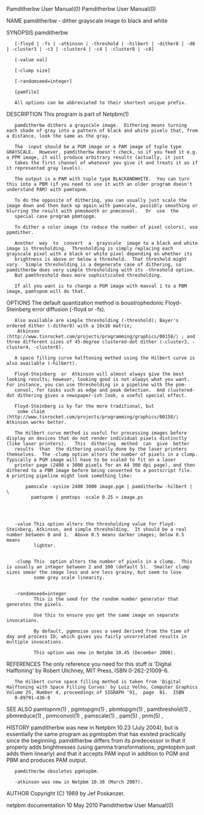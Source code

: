 Pamditherbw User Manual(0)                                                                                                                                                         Pamditherbw User Manual(0)



NAME
       pamditherbw - dither grayscale image to black and white


SYNOPSIS
       pamditherbw

       [-floyd | -fs | -atkinson | -threshold | -hilbert | -dither8 | -d8 | -cluster3 | -c3 | -cluster4 | -c4 | -cluster8 | -c8]

       [-value val]

       [-clump size]

       [-randomseed=integer]

       [pamfile]

       All options can be abbreviated to their shortest unique prefix.


DESCRIPTION
       This program is part of Netpbm(1)

       pamditherbw dithers a grayscale image.  Dithering means turning each shade of gray into a pattern of black and white pixels that, from a distance, look the same as the gray.

       The  input should be a PGM image or a PAM image of tuple type GRAYSCALE.  However, pamditherbw doesn't check, so if you feed it e.g. a PPM image, it will produce arbitrary results (actually, it just
       takes the first channel of whatever you give it and treats it as if it represented gray levels).

       The output is a PAM with tuple type BLACKANDWHITE.  You can turn this into a PBM (if you need to use it with an older program doesn't understand PAM) with pamtopnm.

       To do the opposite of dithering, you can usually just scale the image down and then back up again with pamscale, possibly smoothing or blurring the result with pnmsmooth or pnmconvol.   Or  use  the
       special case program pbmtopgm.

       To dither a color image (to reduce the number of pixel colors), use ppmdither.

       Another  way  to  convert  a  grayscale  image to a black and white image is thresholding.  Thresholding is simply replacing each grayscale pixel with a black or white pixel depending on whether its
       brightness is above or below a threshold.  That threshold might vary.  Simple thresholding is a degenerate case of dithering, so pamditherbw does very simple thresholding with its -threshold option.
       But pamthreshold does more sophisticated thresholding.

       If all you want is to change a PGM image with maxval 1 to a PBM image, pamtopnm will do that.



OPTIONS
       The default quantization method is boustrophedonic Floyd-Steinberg error diffusion (-floyd or -fs).

       Also available are simple thresholding (-threshold); Bayer's ordered dither (-dither8) with a 16x16 matrix;
        Atkinson ⟨http://www.tinrocket.com/projects/programming/graphics/00158/⟩ ; and three different sizes of 45-degree clustered-dot dither (-cluster3, -cluster4, -cluster8).

       A space filling curve halftoning method using the Hilbert curve is also available (-hilbert).

       Floyd-Steinberg  or  Atkinson will almost always give the best looking results; however, looking good is not always what you want.  For instance, you can use thresholding in a pipeline with the pnm-
       convol, for tasks such as edge and peak detection.  And clustered-dot dithering gives a newspaper-ish look, a useful special effect.

       Floyd-Steinberg is by far the more traditional, but
        some claim ⟨http://www.tinrocket.com/projects/programming/graphics/00158/⟩  Atkinson works better.

       The Hilbert curve method is useful for processing images before display on devices that do not render individual pixels distinctly (like laser printers).   This  dithering  method  can  give  better
       results  than  the dithering usually done by the laser printers themselves.  The -clump option alters the number of pixels in a clump.  Typically a PGM image will have to be scaled to fit on a laser
       printer page (2400 x 3000 pixels for an A4 300 dpi page), and then dithered to a PBM image before being converted to a postscript file.  A printing pipeline might look something like:

           pamscale -xysize 2400 3000 image.pgm | pamditherbw -hilbert |  \
             pamtopnm | pnmtops -scale 0.25 > image.ps




       -value This option alters the thresholding value for Floyd-Steinberg, Atkinson, and simple thresholding.  It should be a real number between 0 and 1.  Above 0.5 means darker images; below 0.5  means
              lighter.


       -clump This  option alters the number of pixels in a clump.  This is usually an integer between 2 and 100 (default 5).  Smaller clump sizes smear the image less and are less grainy, but seem to lose
              some grey scale linearity.


       -randomseed=integer
              This is the seed for the random number generator that generates the pixels.

              Use this to ensure you get the same image on separate invocations.

              By default, pgmnoise uses a seed derived from the time of day and process ID, which gives you fairly uncorrelated results in multiple invocations.

              This option was new in Netpbm 10.45 (December 2008).





REFERENCES
       The only reference you need for this stuff is 'Digital Halftoning' by Robert Ulichney, MIT Press, ISBN 0-262-21009-6.

       The Hilbert curve space filling method is taken from 'Digital Halftoning with Space Filling Curves' by Luiz Velho, Computer Graphics Volume 25, Number 4, proceedings of SIGRAPH '91,  page  81.  ISBN
       0-89791-436-8


SEE ALSO
       pamtopnm(1) , pgmtopgm(1) , pbmtopgm(1) , pamthreshold(1) , pbmreduce(1) , pnmconvol(1) , pamscale(1) , pam(5) , pnm(5) ,


HISTORY
       pamditherbw  was  new in Netpbm 10.23 (July 2004), but is essentially the same program as pgmtopbm that has existed practically since the beginning.  pamditherbw differs from its predecessor in that
       it properly adds brightnesses (using gamma transformations; pgmtopbm just adds them linearly) and that it accepts PAM input in addition to PGM and PBM and produces PAM output.

       pamditherbw obsoletes pgmtopbm.

       -atkinson was new in Netpbm 10.38 (March 2007).


AUTHOR
       Copyright (C) 1989 by Jef Poskanzer.



netpbm documentation                                                                             10 May 2010                                                                       Pamditherbw User Manual(0)
